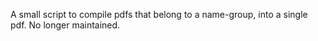 A small script to compile pdfs that belong to a name-group, into a single pdf.
No longer maintained.